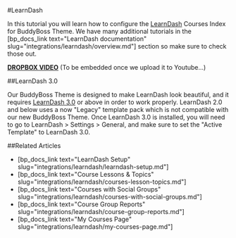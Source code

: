 #LearnDash

In this tutorial you will learn how to configure the [LearnDash](https://learndash.idevaffiliate.com/111.html) Courses Index for BuddyBoss Theme. We have many additional tutorials in the [bp_docs_link text="LearnDash documentation" slug="integrations/learndash/overview.md"] section so make sure to check those out.

[**DROPBOX VIDEO**](https://www.dropbox.com/s/z6y5i8tw1lrcxwt/buddyboss-integrations-learndash-courses-index.mp4?raw=1)
(To be embedded once we upload it to Youtube...)

##LearnDash 3.0

Our BuddyBoss Theme is designed to make LearnDash look beautiful, and it requires [LearnDash 3.0](https://www.learndash.com/best-wordpress-lms-plugin/) or above in order to work properly. LearnDash 2.0 and below uses a now "Legacy" template pack which is not compatible with our new BuddyBoss Theme. Once LearnDash 3.0 is installed, you will need to go to LearnDash > Settings > General, and make sure to set the "Active Template" to LearnDash 3.0.

##Related Articles

- [bp_docs_link text="LearnDash Setup" slug="integrations/learndash/learndash-setup.md"]
- [bp_docs_link text="Course Lessons & Topics" slug="integrations/learndash/courses-lesson-topics.md"]
- [bp_docs_link text="Courses with Social Groups" slug="integrations/learndash/courses-with-social-groups.md"]
- [bp_docs_link text="Course Group Reports" slug="integrations/learndash/course-group-reports.md"]
- [bp_docs_link text="My Courses Page" slug="integrations/learndash/my-courses-page.md"]